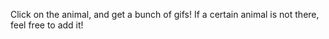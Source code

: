 Click on the animal, and get a bunch of gifs! If a certain animal is not there, feel free to add it! 
